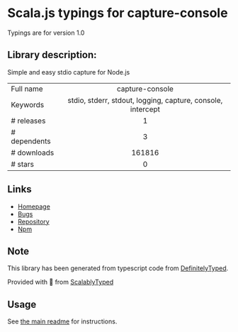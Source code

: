
# Scala.js typings for capture-console

Typings are for version 1.0

## Library description:
Simple and easy stdio capture for Node.js

|                    |                 |
| ------------------ | :-------------: |
| Full name          | capture-console |
| Keywords           | stdio, stderr, stdout, logging, capture, console, intercept |
| # releases         | 1 |
| # dependents       | 3 |
| # downloads        | 161816 |
| # stars            | 0 |

## Links
- [Homepage](https://github.com/zackehh/capture-console#readme)
- [Bugs](http://github.com/zackehh/capture-console/issues)
- [Repository](https://github.com/zackehh/capture-console)
- [Npm](https://www.npmjs.com/package/capture-console)
    


## Note
This library has been generated from typescript code from [DefinitelyTyped](https://definitelytyped.org).

Provided with :purple_heart: from [ScalablyTyped](https://github.com/oyvindberg/ScalablyTyped)

## Usage
See [the main readme](../../readme.md) for instructions.


